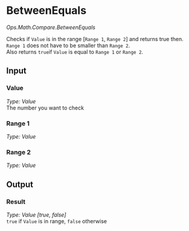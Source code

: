 # BetweenEquals

*Ops.Math.Compare.BetweenEquals*  

Checks if `Value` is in the range [`Range 1`, `Range 2`] and returns true then. `Range 1` does not have to be smaller than `Range 2`.  
Also returns `true`if `Value` is equal to `Range 1` or `Range 2`.

## Input

### Value

*Type: Value*  
The number you want to check

### Range 1

*Type: Value*  

### Range 2

*Type: Value*  

## Output

### Result

*Type: Value [true, false]*  
`true` if `Value` is in range, `false` otherwise
